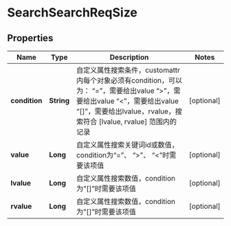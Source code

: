 # SearchSearchReqSize

## Properties
Name | Type | Description | Notes
------------ | ------------- | ------------- | -------------
**condition** | **String** | 自定义属性搜索条件，customattr内每个对象必须有condition，可以为：  “&#x3D;”，需要给出value  “&gt;”，需要给出value  “&lt;”，需要给出value  “[]”，需要给出lvalue，rvalue，搜索符合 [lvalue, rvalue] 范围内的记录   |  [optional]
**value** | **Long** | 自定义属性搜索关键词id或数值，condition为“&#x3D;”、 “&gt;”、 “&lt;”时需要该项值 |  [optional]
**lvalue** | **Long** | 自定义属性搜索数值，condition为”[]”时需要该项值 |  [optional]
**rvalue** | **Long** | 自定义属性搜索数值，condition为”[]”时需要该项值 |  [optional]
